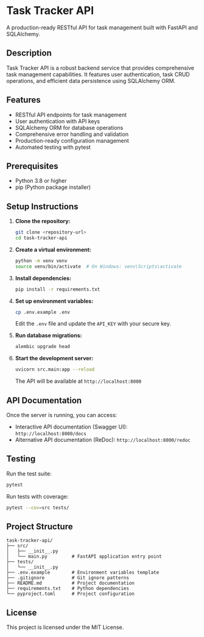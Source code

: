 # Task Tracker API

A production-ready RESTful API for task management built with FastAPI and SQLAlchemy.

## Description

Task Tracker API is a robust backend service that provides comprehensive task management capabilities. It features user authentication, task CRUD operations, and efficient data persistence using SQLAlchemy ORM.

## Features

- RESTful API endpoints for task management
- User authentication with API keys
- SQLAlchemy ORM for database operations
- Comprehensive error handling and validation
- Production-ready configuration management
- Automated testing with pytest

## Prerequisites

- Python 3.8 or higher
- pip (Python package installer)

## Setup Instructions

1. **Clone the repository:**
   ```bash
   git clone <repository-url>
   cd task-tracker-api
   ```

2. **Create a virtual environment:**
   ```bash
   python -m venv venv
   source venv/bin/activate  # On Windows: venv\Scripts\activate
   ```

3. **Install dependencies:**
   ```bash
   pip install -r requirements.txt
   ```

4. **Set up environment variables:**
   ```bash
   cp .env.example .env
   ```
   Edit the `.env` file and update the `API_KEY` with your secure key.

5. **Run database migrations:**
   ```bash
   alembic upgrade head
   ```

6. **Start the development server:**
   ```bash
   uvicorn src.main:app --reload
   ```

   The API will be available at `http://localhost:8000`

## API Documentation

Once the server is running, you can access:
- Interactive API documentation (Swagger UI): `http://localhost:8000/docs`
- Alternative API documentation (ReDoc): `http://localhost:8000/redoc`

## Testing

Run the test suite:
```bash
pytest
```

Run tests with coverage:
```bash
pytest --cov=src tests/
```

## Project Structure

```
task-tracker-api/
├── src/
│   ├── __init__.py
│   └── main.py         # FastAPI application entry point
├── tests/
│   └── __init__.py
├── .env.example        # Environment variables template
├── .gitignore          # Git ignore patterns
├── README.md           # Project documentation
├── requirements.txt    # Python dependencies
└── pyproject.toml      # Project configuration
```

## License

This project is licensed under the MIT License.